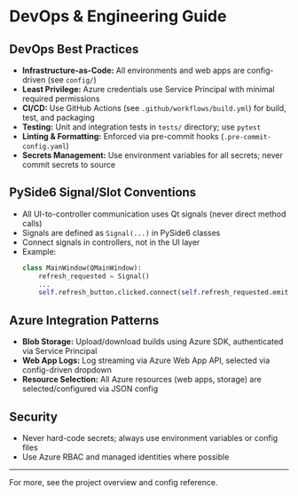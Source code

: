 # DevOps & Engineering Guide

## DevOps Best Practices
- **Infrastructure-as-Code:** All environments and web apps are config-driven (see `config/`)
- **Least Privilege:** Azure credentials use Service Principal with minimal required permissions
- **CI/CD:** Use GitHub Actions (see `.github/workflows/build.yml`) for build, test, and packaging
- **Testing:** Unit and integration tests in `tests/` directory; use `pytest`
- **Linting & Formatting:** Enforced via pre-commit hooks (`.pre-commit-config.yaml`)
- **Secrets Management:** Use environment variables for all secrets; never commit secrets to source

## PySide6 Signal/Slot Conventions
- All UI-to-controller communication uses Qt signals (never direct method calls)
- Signals are defined as `Signal(...)` in PySide6 classes
- Connect signals in controllers, not in the UI layer
- Example:
  ```python
  class MainWindow(QMainWindow):
      refresh_requested = Signal()
      ...
      self.refresh_button.clicked.connect(self.refresh_requested.emit)
  ```

## Azure Integration Patterns
- **Blob Storage:** Upload/download builds using Azure SDK, authenticated via Service Principal
- **Web App Logs:** Log streaming via Azure Web App API, selected via config-driven dropdown
- **Resource Selection:** All Azure resources (web apps, storage) are selected/configured via JSON config

## Security
- Never hard-code secrets; always use environment variables or config files
- Use Azure RBAC and managed identities where possible

---
For more, see the project overview and config reference. 